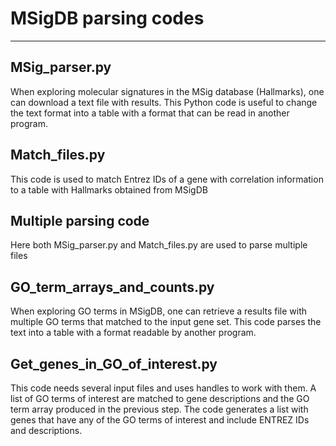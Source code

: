 # MSigDB parsing codes
-------------------
## MSig_parser.py
When exploring molecular signatures in the MSig database (Hallmarks), one can download a text file with results. This Python code is useful to change the text format into a table with a format that can be read in another program. 

## Match_files.py
This code is used to match Entrez IDs of a gene with correlation information to a table with Hallmarks obtained from MSigDB

## Multiple parsing code
Here both MSig_parser.py and Match_files.py are used to parse multiple files

## GO_term_arrays_and_counts.py
When exploring GO terms in MSigDB, one can retrieve a results file with multiple GO terms that matched to the input gene set. This code parses the text into a table with a format readable by another program.

## Get_genes_in_GO_of_interest.py
This code needs several input files and uses handles to work with them. A list of GO terms of interest are matched to gene descriptions and the GO term array produced in the previous step. The code generates a list with genes that have any of the GO terms of interest and include ENTREZ IDs and descriptions.
